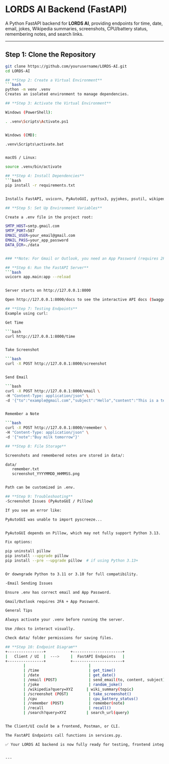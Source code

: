 # LORDS AI Backend (FastAPI)

A Python FastAPI backend for **LORDS AI**, providing endpoints for time, date, email, jokes, Wikipedia summaries, screenshots, CPU/battery status, remembering notes, and search links.

---

## **Step 1: Clone the Repository**
```bash
git clone https://github.com/yourusername/LORDS-AI.git
cd LORDS-AI

## **Step 2: Create a Virtual Environment**
```bash
python -m venv .venv
Creates an isolated environment to manage dependencies.

## **Step 3: Activate the Virtual Environment**

Windows (PowerShell):

. .venv\Scripts\Activate.ps1


Windows (CMD):

.venv\Scripts\activate.bat


macOS / Linux:

source .venv/bin/activate

## **Step 4: Install Dependencies**
```bash
pip install -r requirements.txt


Installs FastAPI, uvicorn, PyAutoGUI, pyttsx3, pyjokes, psutil, wikipedia, python-dotenv, and other required packages.

## **Step 5: Set Up Environment Variables**

Create a .env file in the project root:

SMTP_HOST=smtp.gmail.com
SMTP_PORT=587
EMAIL_USER=your_email@gmail.com
EMAIL_PASS=your_app_password
DATA_DIR=./data


### **Note: For Gmail or Outlook, you need an App Password (requires 2FA).**

## **Step 6: Run the FastAPI Server**
```bash
uvicorn app.main:app --reload


Server starts on http://127.0.0.1:8000

Open http://127.0.0.1:8000/docs to see the interactive API docs (Swagger UI)

## **Step 7: Testing Endpoints**
Example using curl:

Get Time

```bash
curl http://127.0.0.1:8000/time


Take Screenshot

```bash
curl -X POST http://127.0.0.1:8000/screenshot


Send Email

```bash
curl -X POST http://127.0.0.1:8000/email \
-H "Content-Type: application/json" \
-d '{"to":"example@gmail.com","subject":"Hello","content":"This is a test"}'


Remember a Note

```bash
curl -X POST http://127.0.0.1:8000/remember \
-H "Content-Type: application/json" \
-d '{"note":"Buy milk tomorrow"}'

## **Step 8: File Storage**

Screenshots and remembered notes are stored in data/:

data/
   remember.txt
   screenshot_YYYYMMDD_HHMMSS.png


Path can be customized in .env.

## **Step 9: Troubleshooting**
-Screenshot Issues (PyAutoGUI / Pillow)

If you see an error like:

PyAutoGUI was unable to import pyscreeze...


PyAutoGUI depends on Pillow, which may not fully support Python 3.13.

Fix options:

pip uninstall pillow
pip install --upgrade pillow
pip install --pre --upgrade pillow  # if using Python 3.13+


Or downgrade Python to 3.11 or 3.10 for full compatibility.

-Email Sending Issues

Ensure .env has correct email and App Password.

Gmail/Outlook requires 2FA + App Password.

General Tips

Always activate your .venv before running the server.

Use /docs to interact visually.

Check data/ folder permissions for saving files.

## **Step 10: Endpoint Diagram**
+----------------+           +----------------------+
|   Client / UI  |  --->     |  FastAPI Endpoints   |
+----------------+           +----------------------+
        |                            |
        | /time                      | get_time()
        | /date                      | get_date()
        | /email (POST)              | send_email(to, content, subject)
        | /joke                      | random_joke()
        | /wikipedia?query=XYZ      | wiki_summary(topic)
        | /screenshot (POST)         | take_screenshot()
        | /cpu                       | cpu_battery_status()
        | /remember (POST)           | remember(note)
        | /recall                    | recall()
        | /search?query=XYZ         | search_url(query)


The Client/UI could be a frontend, Postman, or CLI.

The FastAPI Endpoints call functions in services.py.

✅ Your LORDS AI backend is now fully ready for testing, frontend integration, or expansion.


---